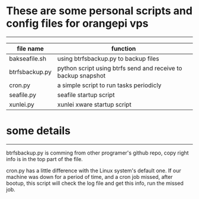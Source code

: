 # These are some personal scripts and config files for orangepi vps
---------

file name | function
----------|----------------
bakseafile.sh | using btrfsbackup.py to backup files 
btrfsbackup.py | python script using btrfs send and receive to backup snapshot
cron.py | a simple script to run tasks periodicly
seafile.py | seafile startup script
xunlei.py | xunlei xware startup script


# some details
--------
btrfsbackup.py is comming from other programer's github repo, copy right info
is in the top part of the file.

cron.py has a little difference with the Linux system's default one. If our
machine was down for a period of time, and a cron job missed, after bootup,
this script will check the log file and get this info, run the missed job.
